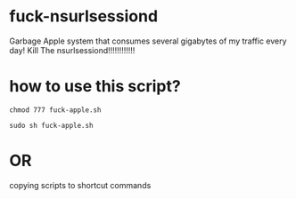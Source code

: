 # fuck-nsurlsessiond

Garbage Apple system that consumes several gigabytes of my traffic every day! Kill The nsurlsessiond!!!!!!!!!!!!

# how to use this script?

`chmod 777 fuck-apple.sh`

`sudo sh fuck-apple.sh`

# OR

  copying scripts to shortcut commands
